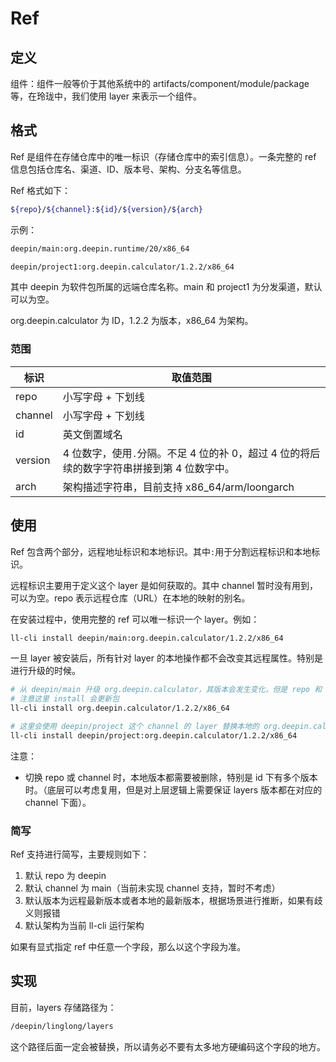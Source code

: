 # Ref

## 定义

组件：组件一般等价于其他系统中的 artifacts/component/module/package 等，在玲珑中，我们使用 layer 来表示一个组件。

## 格式

Ref 是组件在存储仓库中的唯一标识（存储仓库中的索引信息）。一条完整的 ref 信息包括仓库名、渠道、ID、版本号、架构、分支名等信息。

Ref 格式如下：

```bash
${repo}/${channel}:${id}/${version}/${arch}
```

示例：

```bash
deepin/main:org.deepin.runtime/20/x86_64

deepin/project1:org.deepin.calculator/1.2.2/x86_64
```

其中 deepin 为软件包所属的远端仓库名称。main 和 project1 为分发渠道，默认可以为空。

org.deepin.calculator 为 ID，1.2.2 为版本，x86_64 为架构。

### 范围

| 标识    | 取值范围                                                                                   |
| ------- | ------------------------------------------------------------------------------------------ |
| repo    | 小写字母 + 下划线                                                                          |
| channel | 小写字母 + 下划线                                                                          |
| id      | 英文倒置域名                                                                               |
| version | 4 位数字，使用`.`分隔。不足 4 位的补 0，超过 4 位的将后续的数字字符串拼接到第 4 位数字中。 |
| arch    | 架构描述字符串，目前支持 x86_64/arm/loongarch                                              |

## 使用

Ref 包含两个部分，远程地址标识和本地标识。其中`:`用于分割远程标识和本地标识。

远程标识主要用于定义这个 layer 是如何获取的。其中 channel 暂时没有用到，可以为空。repo 表示远程仓库（URL）在本地的映射的别名。

在安装过程中，使用完整的 ref 可以唯一标识一个 layer。例如：

```bash
ll-cli install deepin/main:org.deepin.calculator/1.2.2/x86_64
```

一旦 layer 被安装后，所有针对 layer 的本地操作都不会改变其远程属性。特别是进行升级的时候。

```bash
# 从 deepin/main 升级 org.deepin.calculator，其版本会发生变化，但是 repo 和 channel 不会变化
# 注意这里 install 会更新包
ll-cli install org.deepin.calculator/1.2.2/x86_64

# 这里会使用 deepin/project 这个 channel 的 layer 替换本地的 org.deepin.calculator/1.2.2/x86_64
ll-cli install deepin/project:org.deepin.calculator/1.2.2/x86_64
```

注意：

- 切换 repo 或 channel 时，本地版本都需要被删除，特别是 id 下有多个版本时。（底层可以考虑复用，但是对上层逻辑上需要保证 layers 版本都在对应的 channel 下面）。

### 简写

Ref 支持进行简写，主要规则如下：

1. 默认 repo 为 deepin
2. 默认 channel 为 main（当前未实现 channel 支持，暂时不考虑）
3. 默认版本为远程最新版本或者本地的最新版本，根据场景进行推断，如果有歧义则报错
4. 默认架构为当前 ll-cli 运行架构

如果有显式指定 ref 中任意一个字段，那么以这个字段为准。

## 实现

目前，layers 存储路径为：

```bash
/deepin/linglong/layers
```

这个路径后面一定会被替换，所以请务必不要有太多地方硬编码这个字段的地方。
